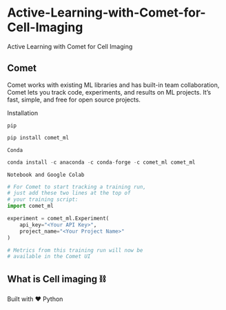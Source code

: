 # Active-Learning-with-Comet-for-Cell-Imaging
Active Learning with Comet for Cell Imaging

## Comet
Comet works with existing ML libraries and has built-in team collaboration, Comet lets you track code, experiments, and results on ML projects. It’s fast, simple, and free for open source projects.

Installation

`pip`

```python
pip install comet_ml
```

`Conda`

```python
conda install -c anaconda -c conda-forge -c comet_ml comet_ml
```

`Notebook and Google Colab`



```python
# For Comet to start tracking a training run,
# just add these two lines at the top of
# your training script:
import comet_ml

experiment = comet_ml.Experiment(
    api_key="<Your API Key>",
    project_name="<Your Project Name>"
)

# Metrics from this training run will now be
# available in the Comet UI
```

## What is Cell imaging ⛓



Built with ❤ Python
